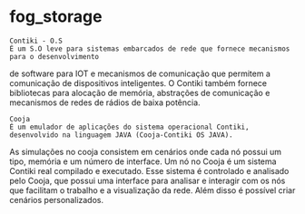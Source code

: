 # fog_storage

    Contiki - O.S
	É um S.O leve para sistemas embarcados de rede que fornece mecanismos para o desenvolvimento
 de software para IOT e mecanismos de comunicação que permitem a comunicação de dispositivos inteligentes.
 O Contiki também fornece bibliotecas para alocação de memória, abstrações de comunicação
 e mecanismos de redes de rádios de baixa potência.
    
    Cooja
	É um emulador de aplicações do sistema operacional Contiki, desenvolvido na linguagem JAVA (Cooja-Contiki OS JAVA).
 As simulações no cooja consistem em cenários onde cada nó possui um tipo, memória e um número de interface.
 Um nó no Cooja é um sistema Contiki real compilado e executado. Esse sistema é controlado e analisado pelo Cooja,
 que possui uma interface para analisar e interagir com os nós que facilitam o trabalho e a visualização da rede.
 Além disso é possível criar cenários personalizados.
